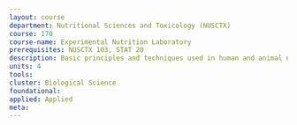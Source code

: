 ```yaml
---
layout: course 
department: Nutritional Sciences and Toxicology (NUSCTX)
course: 170
course-name: Experimental Nutrition Laboratory
prerequisites: NUSCTX 103, STAT 20
description: Basic principles and techniques used in human and animal nutrition research. Students design, execute, and analyze experiments.
units: 4
tools: 
cluster: Biological Science
foundational: 
applied: Applied
meta: 
---
```

